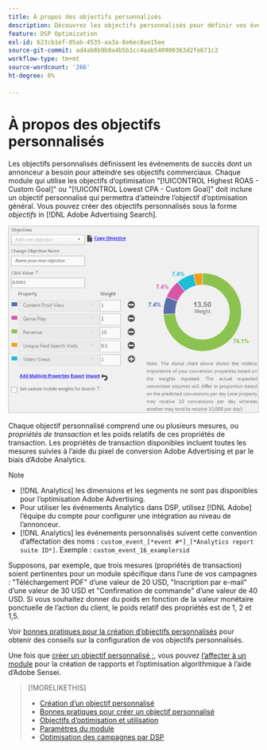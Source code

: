 ```yaml
---
title: À propos des objectifs personnalisés
description: Découvrez les objectifs personnalisés pour définir vos événements de succès dans des modules optimisés pour le CPA le plus bas ou le ROAS le plus élevé.
feature: DSP Optimization
exl-id: 623cb1ef-85ab-4535-aa3a-8e6ec8ae15ee
source-git-commit: ad4ab8b9b0a4b5b1cc4aab540900363d2fe671c2
workflow-type: tm+mt
source-wordcount: '266'
ht-degree: 0%

---
```


# À propos des objectifs personnalisés

Les objectifs personnalisés définissent les événements de succès dont un annonceur a besoin pour atteindre ses objectifs commerciaux. Chaque module qui utilise les objectifs d’optimisation &quot;[!UICONTROL Highest ROAS - Custom Goal]&quot; ou &quot;[!UICONTROL Lowest CPA - Custom Goal]&quot; doit inclure un objectif personnalisé qui permettra d’atteindre l’objectif d’optimisation général. Vous pouvez créer des objectifs personnalisés sous la forme *objectifs* in [!DNL Adobe Advertising Search].

![objectifs personnalisés](/help/dsp/assets/objective-goals.png)

Chaque objectif personnalisé comprend une ou plusieurs mesures, ou *propriétés de transaction* et les poids relatifs de ces propriétés de transaction. Les propriétés de transaction disponibles incluent toutes les mesures suivies à l’aide du pixel de conversion Adobe Advertising et par le biais d’Adobe Analytics.

>[!NOTE]
>
>* [!DNL Analytics] les dimensions et les segments ne sont pas disponibles pour l’optimisation Adobe Advertising.
>* Pour utiliser les événements Analytics dans DSP, utilisez [!DNL Adobe] l’équipe du compte pour configurer une intégration au niveau de l’annonceur.
>* [!DNL Analytics] les événements personnalisés suivent cette convention d’affectation des noms : `custom_event_[*event #*]_[*Analytics report suite ID*]`. Exemple : `custom_event_16_examplersid`


Supposons, par exemple, que trois mesures (propriétés de transaction) soient pertinentes pour un module spécifique dans l’une de vos campagnes : &quot;Téléchargement PDF&quot; d’une valeur de 20 USD, &quot;Inscription par e-mail&quot; d’une valeur de 30 USD et &quot;Confirmation de commande&quot; d’une valeur de 40 USD. Si vous souhaitez donner du poids en fonction de la valeur monétaire ponctuelle de l’action du client, le poids relatif des propriétés est de 1, 2 et 1,5.

Voir [bonnes pratiques pour la création d’objectifs personnalisés](custom-goal-best-practices.md) pour obtenir des conseils sur la configuration de vos objectifs personnalisés.

Une fois que [créer un objectif personnalisé ;](custom-goal-create.md), vous pouvez [l’affecter à un module](/help/dsp/campaign-management/packages/package-settings.md) pour la création de rapports et l’optimisation algorithmique à l’aide d’Adobe Sensei.

>[!MORELIKETHIS]
>
>* [Création d’un objectif personnalisé](custom-goal-create.md)
>* [Bonnes pratiques pour créer un objectif personnalisé](custom-goal-best-practices.md)
>* [Objectifs d’optimisation et utilisation](optimization-goals.md)
>* [Paramètres du module](/help/dsp/campaign-management/packages/package-settings.md)
> * [Optimisation des campagnes par DSP](optimization-how-dsp-optimizes-campaigns.md)

